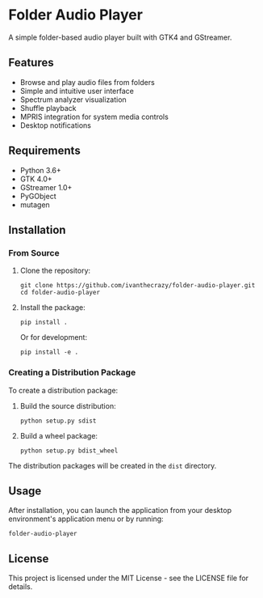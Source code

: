 # Folder Audio Player

A simple folder-based audio player built with GTK4 and GStreamer.

## Features

- Browse and play audio files from folders
- Simple and intuitive user interface
- Spectrum analyzer visualization
- Shuffle playback
- MPRIS integration for system media controls
- Desktop notifications

## Requirements

- Python 3.6+
- GTK 4.0+
- GStreamer 1.0+
- PyGObject
- mutagen

## Installation

### From Source

1. Clone the repository:
   ```
   git clone https://github.com/ivanthecrazy/folder-audio-player.git
   cd folder-audio-player
   ```

2. Install the package:
   ```
   pip install .
   ```

   Or for development:
   ```
   pip install -e .
   ```

### Creating a Distribution Package

To create a distribution package:

1. Build the source distribution:
   ```
   python setup.py sdist
   ```

2. Build a wheel package:
   ```
   python setup.py bdist_wheel
   ```

The distribution packages will be created in the `dist` directory.

## Usage

After installation, you can launch the application from your desktop environment's application menu or by running:

```
folder-audio-player
```

## License

This project is licensed under the MIT License - see the LICENSE file for details.
